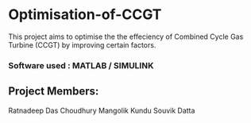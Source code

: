 # Optimisation-of-CCGT

This project aims to optimise the the effeciency of Combined Cycle Gas Turbine (CCGT) by improving certain factors.

### Software used : MATLAB / SIMULINK

## Project Members:

Ratnadeep Das Choudhury
Mangolik Kundu
Souvik Datta
